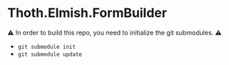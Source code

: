 # Thoth.Elmish.FormBuilder

:warning: In order to build this repo, you need to initialize the git submodules. :warning:

- `git submodule init`
- `git submodule update`
